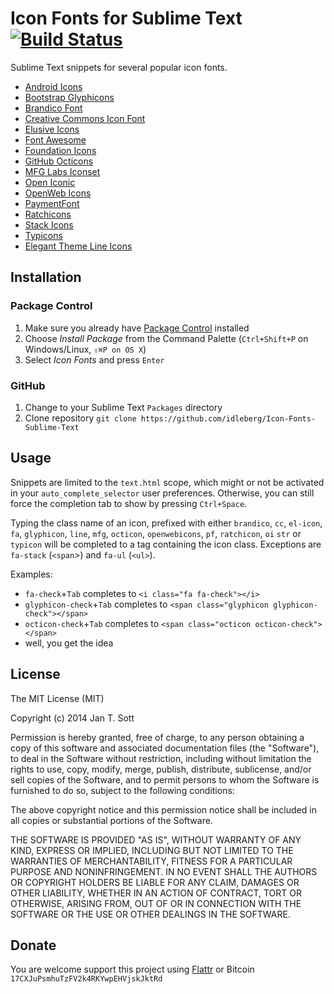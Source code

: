 # Icon Fonts for Sublime Text [![Build Status](https://secure.travis-ci.org/idleberg/Icon-Fonts-Sublime-Text.svg)](http://travis-ci.org/idleberg/Icon-Fonts-Sublime-Text)

Sublime Text snippets for several popular icon fonts.

* [Android Icons](http://www.androidicons.com/)
* [Bootstrap Glyphicons](http://getbootstrap.com/components/#glyphicons)
* [Brandico Font](https://github.com/fontello/brandico.font)
* [Creative Commons Icon Font](http://cc-icons.github.io/)
* [Elusive Icons](http://shoestrap.org/downloads/elusive-icons-webfont/)
* [Font Awesome](http://fontawesome.io/)
* [Foundation Icons](http://zurb.com/playground/foundation-icons)
* [GitHub Octicons](https://octicons.github.com/)
* [MFG Labs Iconset](http://mfglabs.github.io/mfglabs-iconset/)
* [Open Iconic](https://useiconic.com/open/)
* [OpenWeb Icons](http://pfefferle.github.io/openwebicons/)
* [PaymentFont](http://paymentfont.io/)
* [Ratchicons](http://goratchet.com/components/#ratchicons)
* [Stack Icons](http://stackicons.com/)
* [Typicons](http://typicons.com/)
* [Elegant Theme Line Icons](http://www.elegantthemes.com/blog/resources/how-to-use-and-embed-an-icon-fonts-on-your-website)

## Installation

### Package Control

1. Make sure you already have [Package Control](http://wbond.net/sublime_packages/package_control/) installed
2. Choose *Install Package* from the Command Palette (`Ctrl+Shift+P` on Windows/Linux, `⇧⌘P on OS X`)
3. Select *Icon Fonts* and press `Enter`

### GitHub

1. Change to your Sublime Text `Packages` directory
2. Clone repository `git clone https://github.com/idleberg/Icon-Fonts-Sublime-Text`

## Usage

Snippets are limited to the `text.html` scope, which might or not be activated in your `auto_complete_selector` user preferences. Otherwise, you can still force the completion tab to show by pressing `Ctrl+Space`.

Typing the class name of an icon, prefixed with either `brandico`, `cc`, `el-icon`, `fa`, `glyphicon`, `line`, `mfg`, `octicon`, `openwebicons`, `pf`, `ratchicon`, `oi` `str` or `typicon` will be completed to a tag containing the icon class. Exceptions are `fa-stack` (`<span`>) and `fa-ul` (`<ul>`).

Examples:

* `fa-check`+`Tab` completes to `<i class="fa fa-check"></i>`
* `glyphicon-check`+`Tab` completes to `<span class="glyphicon glyphicon-check"></span>`
* `octicon-check`+`Tab` completes to `<span class="octicon octicon-check"></span>`
* well, you get the idea

## License

The MIT License (MIT)

Copyright (c) 2014 Jan T. Sott

Permission is hereby granted, free of charge, to any person obtaining a copy of this software and associated documentation files (the "Software"), to deal in the Software without restriction, including without limitation the rights to use, copy, modify, merge, publish, distribute, sublicense, and/or sell copies of the Software, and to permit persons to whom the Software is furnished to do so, subject to the following conditions:

The above copyright notice and this permission notice shall be included in all copies or substantial portions of the Software.

THE SOFTWARE IS PROVIDED "AS IS", WITHOUT WARRANTY OF ANY KIND, EXPRESS OR IMPLIED, INCLUDING BUT NOT LIMITED TO THE WARRANTIES OF MERCHANTABILITY, FITNESS FOR A PARTICULAR PURPOSE AND NONINFRINGEMENT. IN NO EVENT SHALL THE AUTHORS OR COPYRIGHT HOLDERS BE LIABLE FOR ANY CLAIM, DAMAGES OR OTHER LIABILITY, WHETHER IN AN ACTION OF CONTRACT, TORT OR OTHERWISE, ARISING FROM, OUT OF OR IN CONNECTION WITH THE SOFTWARE OR THE USE OR OTHER DEALINGS IN THE SOFTWARE.

## Donate

You are welcome support this project using [Flattr](https://flattr.com/submit/auto?user_id=idleberg&url=https://github.com/idleberg/Icon-Fonts-Sublime-Text) or Bitcoin `17CXJuPsmhuTzFV2k4RKYwpEHVjskJktRd`
